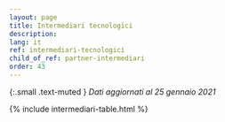 ```yaml
---
layout: page
title: Intermediari tecnologici
description:
lang: it
ref: intermediari-tecnologici
child_of_ref: partner-intermediari
order: 43
---
```


{:.small .text-muted }
_Dati aggiornati al 25 gennaio 2021_

{% include intermediari-table.html %}
